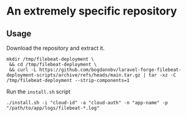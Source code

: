 # An extremely specific repository

## Usage

Download the repository and extract it.
```shell
mkdir /tmp/filebeat-deployment \
 && cd /tmp/filebeat-deployment \
 && curl -L https://github.com/bogdannbv/laravel-forge-filebeat-deployment-scripts/archive/refs/heads/main.tar.gz | tar -xz -C /tmp/filebeat-deployment --strip-components=1
```

Run the `install.sh` script
```shell
./install.sh -i "cloud-id" -a "cloud-auth" -n "app-name" -p "/path/to/app/logs/filebeat-*.log"
```


